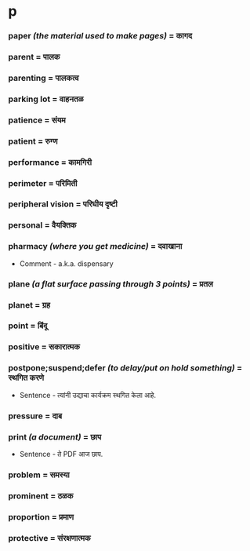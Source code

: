 # p

### paper *(the material used to make pages)* = कागद

### parent = पालक

### parenting = पालकत्व

### parking lot = वाहनतळ

### patience = संयम

### patient = रुग्ण

### performance = कामगिरी

### perimeter = परिमिती

### peripheral vision = परिघीय दृष्टी

### personal = वैयक्‍तिक

### pharmacy *(where you get medicine)* = दवाखाना

- Comment - a.k.a. dispensary

### plane *(a flat surface passing through 3 points)* = प्रतल

### planet = ग्रह

### point = बिंदू

### positive = सकारात्मक

### postpone;suspend;defer *(to delay/put on hold something)* = स्थगित करणे

- Sentence - त्यांनी उद्याचा कार्यक्रम स्थगित केला आहे.

### pressure = दाब

### print *(a document)* = छाप

- Sentence - ते PDF आज छाप.

### problem = समस्या

### prominent = ठळक

### proportion = प्रमाण

### protective = संरक्षणात्मक

